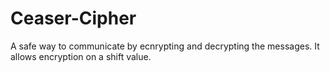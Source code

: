 # Ceaser-Cipher
A safe way to communicate by ecnrypting and decrypting the messages. It allows encryption on a shift value.
